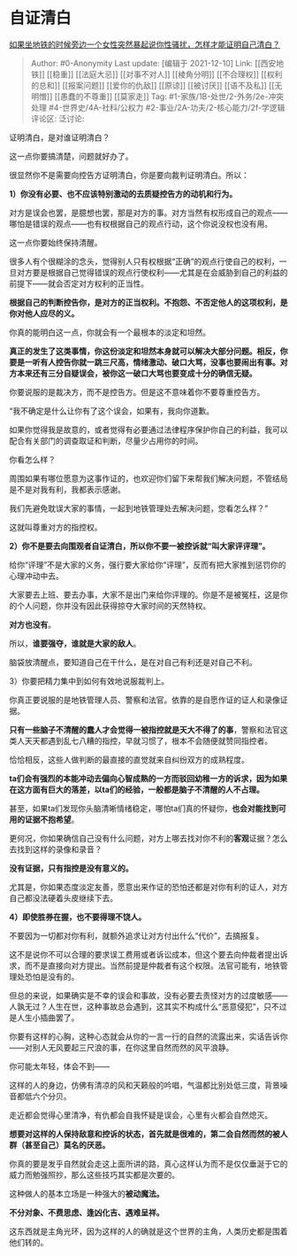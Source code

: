 # 自证清白
[如果坐地铁的时候旁边一个女性突然暴起说你性骚扰，怎样才能证明自己清白？](https://www.zhihu.com/question/62083317/answer/2161013968)

> Author: #0-Anonymity
> Last update: [编辑于 2021-12-10]
> Link: [[西安地铁]] [[稳重]] [[法庭大忌]] [[对事不对人]] [[棱角分明]] [[不合理权]] [[权利的总和]] [[报案问题]] [[爱你的仇敌]] [[原谅]] [[被讨厌]] [[语不及私]] [[无明憎]] [[愚蠢的不尊重]] [[莫家走]]
> Tag: #1-家族/1B-处世/2-外务/2e-冲突处理 #4-世界史/4A-社科/公权力 #2-事业/2A-功夫/2-核心能力/2f-学逻辑
> 评论区:
> 泛讨论:

证明清白，是对谁证明清白？

这一点你要搞清楚，问题就好办了。

很显然你不是需要向控告方证明清白，你是要向裁判证明清白。所以：

**1）你没有必要、也不应该特别激动的去质疑控告方的动机和行为。**

对方是误会也罢，是臆想也罢，那是对方的事。对方当然有权形成自己的观点——哪怕是错误的观点——也有权根据自己的观点行动，这个你说没权也没有用。

这一点你要始终保持清醒。

很多人有个很糊涂的念头，觉得别人只有权根据“正确”的观点行使自己的权利，一旦对方要是根据自己觉得错误的观点行使权利——尤其是在会威胁到自己的利益的前提下——就会否定对方权利的正当性。

**根据自己的判断控告你，是对方的正当权利。不抱怨、不否定他人的这项权利，是你对他人应尽的义。**

你真的能明白这一点，你就会有一个最根本的淡定和坦然。

**真正的发生了这类事情，你这份淡定和坦然本身就可以解决大部分问题。相反，你要是一听有人控告你就一跳三尺高，情绪激动、破口大骂，没事也要闹出有事。对方本来还有三分自疑误会，被你这一破口大骂也要变成十分的确信无疑。**

你要说服的是裁决方，而不是控告方。但是这不意味着你不要尊重控告方。

“我不确定是什么让你有了这个误会，如果有，我向你道歉。

如果你觉得我是故意的，或者觉得有必要通过法律程序保护你自己的利益，我可以配合有关部门的调查取证和判断，尽量少占用你的时间。

你看怎么样？

周围如果有哪位愿意为这事作证的，也欢迎你们留下来帮我们解决问题，不管结局是不是对我有利，我都表示感谢。

我们先避免耽误大家的事情，一起到地铁管理处去解决问题，您看怎么样？”

这就叫尊重对方的指控权。

**2）你不是要去向围观者自证清白，所以你不要一被控诉就“叫大家评评理”。**

给你“评理”不是大家的义务，强行要大家给你“评理”，反而有把大家推到惩罚你的心理冲动中去。

大家要去上班、要去办事，大家不是出门来给你评理的。你是不是被冤枉，这是你的个人问题，你并没有因此获得掠夺大家时间的天然特权。

**对方也没有**。

所以，**谁要强夺，谁就是大家的敌人**。

脑袋放清醒点，要知道自己在干什么，是在对自己有利还是对自己不利。

3）你要把精力集中到如何有效地说服裁判上。

你真正要说服的是地铁管理人员、警察和法官。依靠的是自愿作证的证人和录像证据。

**只有一些脑子不清醒的蠢人才会觉得一被指控就是天大不得了的事**，警察和法官这类人天天都遇到乱七八糟的指控，早就习惯了，根本不会随便就赞同指控者。

恰恰相反，这些人做判断的最直接的直觉就来自纠纷双方的成熟程度。

**ta们会有强烈的本能冲动去偏向心智成熟的一方而驳回幼稚一方的诉求，因为如果在这方面有巨大的落差，以ta们的经验，一般都是脑子不清醒的人不占理。**

甚至，如果ta们发现你头脑清晰情绪稳定，哪怕ta们真的怀疑你，**也会对能找到可用的证据不抱希望**。

更何况，你如果确信自己没有什么问题，对方上哪去找对你不利的**客观**证据？怎么去找到这样的录像和录音？

**没有证据，只有指控是没有意义的。**

尤其是，你如果态度淡定友善，愿意出来作证的恐怕还都是对你有利的证人，对方自己都没法硬着头皮继续下去。

**4）即使胜券在握，也不要得理不饶人。**

不要因为一切都对你有利，就额外追求让对方付出什么“代价”，去搞报复。

这不是说你不可以合理的要求误工费用或者诉讼成本，但这个要去向仲裁者提出诉求，而不是直接向对方提出。当然前提是仲裁者有这个权限。法官可能有，地铁管理处恐怕是没有的。

但总的来说，如果确实是不幸的误会和事故，没有必要去责怪对方的过度敏感——人孰无过？人生在世，这种事故总会遇到，这其实不构成什么“恶意侵犯”，只不过是人生小插曲罢了。

你要有这样的心胸，这种心态就会从你的一言一行的自然的流露出来，实话告诉你——对别人无风要起三尺浪的事，在你这里自然而然的风平浪静。

你可能太年轻，体会不到——

这样的人的身边，仿佛有清凉的风和天籁般的吟唱，气温都比别处低三度，背景噪音都低六个分贝。

走近都会觉得心里清净，有仇都会自我怀疑是误会，心里有火都会自然熄灭。

**想要对这样的人保持敌意和控诉的状态，首先就是很难的，第二会自然而然的被人群（甚至自己）莫名的厌恶。**

你真的要是发乎自然就会走这上面所讲的路，真心这样认为而不是仅仅垂涎于它的威力而勉强照抄，那么这些技巧其实都是次要的。

这种做人的基本立场是一种强大的**被动魔法。**

**不分对象、不费思虑、逢凶化吉、遇难呈祥。**

这东西就是主角光环，因为这样的人的确就是这个世界的主角，人类历史都是围着他们转的。
